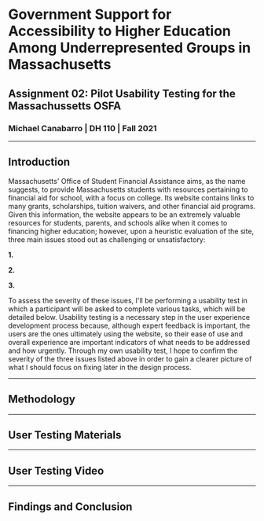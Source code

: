 # Government Support for Accessibility to Higher Education Among Underrepresented Groups in Massachusetts
## Assignment 02: Pilot Usability Testing for the Massachussetts OSFA
### Michael Canabarro | DH 110 | Fall 2021

---

## Introduction

Massachusetts' Office of Student Financial Assistance aims, as the name suggests, to provide Massachusetts students with resources pertaining to financial aid for school, with a focus on college. Its website contains links to many grants, scholarships, tuition waivers, and other financial aid programs. Given this information, the website appears to be an extremely valuable resources for students, parents, and schools alike when it comes to financing higher education; however, upon a heuristic evaluation of the site, three main issues stood out as challenging or unsatisfactory:

**1.** 

**2.**

**3.**

To assess the severity of these issues, I'll be performing a usability test in which a participant will be asked to complete various tasks, which will be detailed below. Usability testing is a necessary step in the user experience development process because, although expert feedback is important, the users are the ones ultimately using the website, so their ease of use and overall experience are important indicators of what needs to be addressed and how urgently. Through my own usability test, I hope to confirm the severity of the three issues listed above in order to gain a clearer picture of what I should focus on fixing later in the design process.

---

## Methodology

---

## User Testing Materials

---

## User Testing Video

---

## Findings and Conclusion
